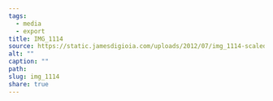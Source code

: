 ```yaml
---
tags:
  - media
  - export
title: IMG_1114
source: https://static.jamesdigioia.com/uploads/2012/07/img_1114-scaled.jpg
alt: ""
caption: ""
path:
slug: img_1114
share: true
---
```

